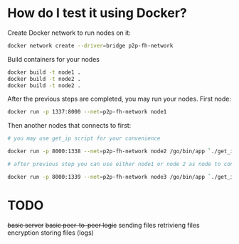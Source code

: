 # How do I test it using Docker? #

Create Docker network to run nodes on it:

```bash
docker network create --driver=bridge p2p-fh-network
```

Build containers for your nodes

```bash
docker build -t node1 .
docker build -t node2 .
docker build -t node2 .
```

After the previous steps are completed, you may run your nodes.
First node:

```bash
docker run -p 1337:8000 --net=p2p-fh-network node1
```

Then another nodes that connects to first:
```bash
# you may use get_ip script for your convenience

docker run -p 8000:1338 --net=p2p-fh-network node2 /go/bin/app `./get_ip node1`:8000

# after previous step you can use either node1 or node 2 as node to connect

docker run -p 8000:1339 --net=p2p-fh-network node3 /go/bin/app `./get_ip node2`:8000
```


# TODO #
~~basic server~~
~~basic peer-to-peer logic~~
sending files
retrivieng files
encryption
storing files (logs)